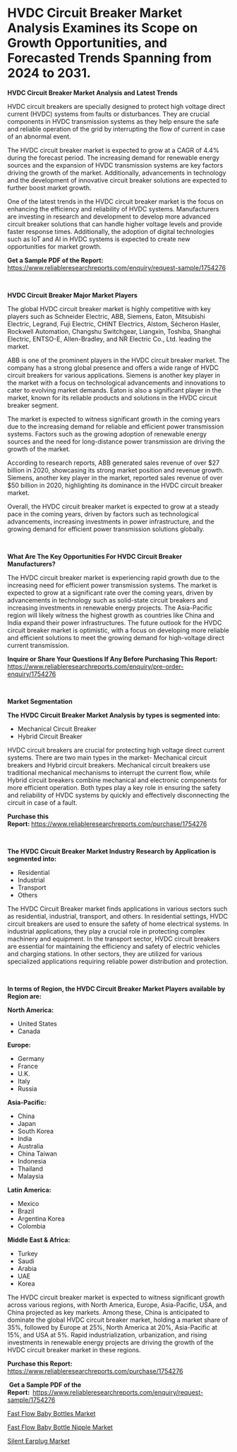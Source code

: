 <p><h1>HVDC Circuit Breaker Market Analysis Examines its Scope on Growth Opportunities, and Forecasted Trends Spanning from 2024 to 2031.</h1></p><p><strong>HVDC Circuit Breaker Market Analysis and Latest Trends</strong></p>
<p><p>HVDC circuit breakers are specially designed to protect high voltage direct current (HVDC) systems from faults or disturbances. They are crucial components in HVDC transmission systems as they help ensure the safe and reliable operation of the grid by interrupting the flow of current in case of an abnormal event.</p><p>The HVDC circuit breaker market is expected to grow at a CAGR of 4.4% during the forecast period. The increasing demand for renewable energy sources and the expansion of HVDC transmission systems are key factors driving the growth of the market. Additionally, advancements in technology and the development of innovative circuit breaker solutions are expected to further boost market growth.</p><p>One of the latest trends in the HVDC circuit breaker market is the focus on enhancing the efficiency and reliability of HVDC systems. Manufacturers are investing in research and development to develop more advanced circuit breaker solutions that can handle higher voltage levels and provide faster response times. Additionally, the adoption of digital technologies such as IoT and AI in HVDC systems is expected to create new opportunities for market growth.</p></p>
<p><strong>Get a Sample PDF of the Report:&nbsp;</strong> <a href="https://www.reliableresearchreports.com/enquiry/request-sample/1754276">https://www.reliableresearchreports.com/enquiry/request-sample/1754276</a></p>
<p>&nbsp;</p>
<p><strong>HVDC Circuit Breaker Major Market Players</strong></p>
<p><p>The global HVDC circuit breaker market is highly competitive with key players such as Schneider Electric, ABB, Siemens, Eaton, Mitsubishi Electric, Legrand, Fuji Electric, CHINT Electrics, Alstom, Sécheron Hasler, Rockwell Automation, Changshu Switchgear, Liangxin, Toshiba, Shanghai Electric, ENTSO-E, Allen-Bradley, and NR Electric Co., Ltd. leading the market.</p><p>ABB is one of the prominent players in the HVDC circuit breaker market. The company has a strong global presence and offers a wide range of HVDC circuit breakers for various applications. Siemens is another key player in the market with a focus on technological advancements and innovations to cater to evolving market demands. Eaton is also a significant player in the market, known for its reliable products and solutions in the HVDC circuit breaker segment.</p><p>The market is expected to witness significant growth in the coming years due to the increasing demand for reliable and efficient power transmission systems. Factors such as the growing adoption of renewable energy sources and the need for long-distance power transmission are driving the growth of the market.</p><p>According to research reports, ABB generated sales revenue of over $27 billion in 2020, showcasing its strong market position and revenue growth. Siemens, another key player in the market, reported sales revenue of over $50 billion in 2020, highlighting its dominance in the HVDC circuit breaker market.</p><p>Overall, the HVDC circuit breaker market is expected to grow at a steady pace in the coming years, driven by factors such as technological advancements, increasing investments in power infrastructure, and the growing demand for efficient power transmission solutions globally.</p></p>
<p>&nbsp;</p>
<p><strong>What Are The Key Opportunities For HVDC Circuit Breaker Manufacturers?</strong></p>
<p><p>The HVDC circuit breaker market is experiencing rapid growth due to the increasing need for efficient power transmission systems. The market is expected to grow at a significant rate over the coming years, driven by advancements in technology such as solid-state circuit breakers and increasing investments in renewable energy projects. The Asia-Pacific region will likely witness the highest growth as countries like China and India expand their power infrastructures. The future outlook for the HVDC circuit breaker market is optimistic, with a focus on developing more reliable and efficient solutions to meet the growing demand for high-voltage direct current transmission.</p></p>
<p><strong>Inquire or Share Your Questions If Any Before Purchasing This Report:</strong> <a href="https://www.reliableresearchreports.com/enquiry/pre-order-enquiry/1754276">https://www.reliableresearchreports.com/enquiry/pre-order-enquiry/1754276</a></p>
<p>&nbsp;</p>
<p><strong>Market Segmentation</strong></p>
<p><strong>The HVDC Circuit Breaker Market Analysis by types is segmented into:</strong></p>
<p><ul><li>Mechanical Circuit Breaker</li><li>Hybrid Circuit Breaker</li></ul></p>
<p><p>HVDC circuit breakers are crucial for protecting high voltage direct current systems. There are two main types in the market- Mechanical circuit breakers and Hybrid circuit breakers. Mechanical circuit breakers use traditional mechanical mechanisms to interrupt the current flow, while Hybrid circuit breakers combine mechanical and electronic components for more efficient operation. Both types play a key role in ensuring the safety and reliability of HVDC systems by quickly and effectively disconnecting the circuit in case of a fault.</p></p>
<p><strong>Purchase this Report:&nbsp;</strong><a href="https://www.reliableresearchreports.com/purchase/1754276">https://www.reliableresearchreports.com/purchase/1754276</a></p>
<p>&nbsp;</p>
<p><strong>The HVDC Circuit Breaker Market Industry Research by Application is segmented into:</strong></p>
<p><ul><li>Residential</li><li>Industrial</li><li>Transport</li><li>Others</li></ul></p>
<p><p>The HVDC Circuit Breaker market finds applications in various sectors such as residential, industrial, transport, and others. In residential settings, HVDC circuit breakers are used to ensure the safety of home electrical systems. In industrial applications, they play a crucial role in protecting complex machinery and equipment. In the transport sector, HVDC circuit breakers are essential for maintaining the efficiency and safety of electric vehicles and charging stations. In other sectors, they are utilized for various specialized applications requiring reliable power distribution and protection.</p></p>
<p>&nbsp;</p>
<p><strong>In terms of Region, the HVDC Circuit Breaker Market Players available by Region are:</strong></p>
<p>
    <p> <strong> North America: </strong>
        <ul>
            <li>United States</li>
            <li>Canada</li>
        </ul>
        </p> 
    <p> <strong> Europe: </strong>
        <ul>
            <li>Germany</li>
            <li>France</li>
            <li>U.K.</li>
            <li>Italy</li>
            <li>Russia</li>
        </ul>
        </p> 
    <p> <strong> Asia-Pacific: </strong>
        <ul>
            <li>China</li>
            <li>Japan</li>
            <li>South Korea</li>
            <li>India</li>
            <li>Australia</li>
            <li>China Taiwan</li>
            <li>Indonesia</li>
            <li>Thailand</li>
            <li>Malaysia</li>
        </ul>
        </p> 
    <p> <strong> Latin America: </strong>
        <ul>
            <li>Mexico</li>
            <li>Brazil</li>
            <li>Argentina Korea</li>
            <li>Colombia</li>
        </ul>
        </p> 
    <p> <strong> Middle East & Africa: </strong>
        <ul>
            <li>Turkey</li>
            <li>Saudi</li>
            <li>Arabia</li>
            <li>UAE</li>
            <li>Korea</li>
        </ul>
    </p>
    </p>
<p><p>The HVDC circuit breaker market is expected to witness significant growth across various regions, with North America, Europe, Asia-Pacific, USA, and China projected as key markets. Among these, China is anticipated to dominate the global HVDC circuit breaker market, holding a market share of 35%, followed by Europe at 25%, North America at 20%, Asia-Pacific at 15%, and USA at 5%. Rapid industrialization, urbanization, and rising investments in renewable energy projects are driving the growth of the HVDC circuit breaker market in these regions.</p></p>
<p><strong>Purchase this Report: </strong><a href="https://www.reliableresearchreports.com/purchase/1754276">https://www.reliableresearchreports.com/purchase/1754276</a></p>
<p>&nbsp;<strong>Get a Sample PDF of the Report:&nbsp;&nbsp;</strong><a href="https://www.reliableresearchreports.com/enquiry/request-sample/1754276">https://www.reliableresearchreports.com/enquiry/request-sample/1754276</a></p>
<p><strong></strong></p>
<p><p><a href="https://github.com/FassouRP/Market-Research-Report-List-3/blob/main/fast-flow-baby-bottles-market.md">Fast Flow Baby Bottles Market</a></p><p><a href="https://github.com/rahu1506/Market-Research-Report-List-3/blob/main/fast-flow-baby-bottle-nipple-market.md">Fast Flow Baby Bottle Nipple Market</a></p><p><a href="https://github.com/ruddyyedelwadw/Market-Research-Report-List-1/blob/main/silent-earplug-market.md">Silent Earplug Market</a></p></p>